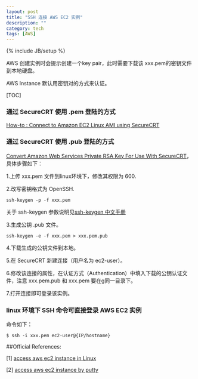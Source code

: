 ```yaml
---
layout: post
title: "SSH 连接 AWS EC2 实例"
description: ""
category: tech
tags: [AWS]
---
```

{% include JB/setup %}

AWS 创建实例时会提示创建一个key pair，此时需要下载该 xxx.pem的密钥文件到本地硬盘。

AWS Instance 默认用密钥对的方式来认证。

[TOC]

### 通过 SecureCRT 使用 .pem 登陆的方式

[How-to : Connect to Amazon EC2 Linux AMI using SecureCRT ](http://blog.skufel.net/2012/09/how-to-connect-to-amazon-ec2-linux-ami-using-securecrt/)

### 通过 SecureCRT 使用 .pub 登陆的方式

[Convert Amazon Web Services Private RSA Key For Use With SecureCRT](http://www.question-defense.com/2009/10/01/convert-amazon-web-services-private-rsa-key-for-use-with-securecrt)，具体步骤如下：  

1.上传 xxx.pem 文件到linux环境下，修改其权限为 600.

2.改写密钥格式为 OpenSSH.

	ssh-keygen -p -f xxx.pem

关于 ssh-keygen 参数说明见[ssh-keygen 中文手册](http://www.jinbuguo.com/openssh/ssh-keygen.html)

3.生成公钥 .pub 文件。

	ssh-keygen -e -f xxx.pem > xxx.pem.pub

4.下载生成的公钥文件到本地。

5.在 SecureCRT 新建连接（用户名为 ec2-user）。

6.修改该连接的属性，在认证方式（Authentication）中填入下载的公钥认证文件，注意 xxx.pem.pub 和 xxx.pem 要在g同一目录下。

7.打开连接即可登录该实例。  

### linux 环境下 SSH 命令可直接登录 AWS EC2 实例

命令如下：

	$ ssh -i xxx.pem ec2-user@{IP/hostname}


##Official References:

[1] [access aws ec2 instance in Linux](http://docs.aws.amazon.com/AWSEC2/latest/UserGuide/AccessingInstancesLinux.html)

[2] [access aws ec2 instance by putty](http://docs.aws.amazon.com/AWSEC2/latest/UserGuide/putty.html)


